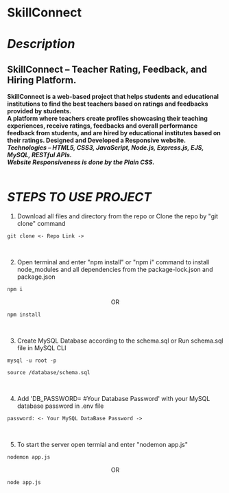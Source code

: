 # SkillConnect

<!-- # Current Version:

[SkillConnect Project Video](https://github.com/user-attachments/assets/acdb79e6-6081-4d56-b756-d081d95095c9)

<br><h3>Previous Version:</h3>

[SkillConnect Project Video](https://github.com/user-attachments/assets/101d7d0f-fc0f-424c-9622-e9419e0a6ce1) -->
<h1><i>Description</i></h1>

<h2>SkillConnect – Teacher Rating, Feedback, and Hiring Platform.</h2>
<b>SkillConnect is a web-based project that helps students and educational institutions to find the best teachers based on ratings and feedbacks provided by students.<br>
A platform where teachers create profiles showcasing their teaching experiences, receive ratings, feedbacks and overall performance feedback from students, and are hired by educational institutes based on their ratings. Designed and Developed a Responsive website.<br>
<i>Technologies – HTML5, CSS3, JavaScript, Node.js, Express.js, EJS, MySQL, RESTful APIs. <br>
Website Responsiveness is done by the Plain CSS.<br></i></b>
<br>

<h1><i>STEPS TO USE PROJECT</i></h1>

1. Download all files and directory from the repo or Clone the repo by "git clone" command

```
git clone <- Repo Link ->
```

<br>

2. Open terminal and enter "npm install" or "npm i" command to install node_modules and all dependencies from the package-lock.json and package.json

```
npm i
```

<p align="center">OR</p>

```
npm install
```

<br>


3. Create MySQL Database according to the schema.sql or Run schema.sql file in MySQL CLI

```
mysql -u root -p
```

```
source /database/schema.sql
```

<br>


4. Add 'DB_PASSWORD= #Your Database Password' with your MySQL database password in .env file

```
password: <- Your MySQL DataBase Password ->
```

<br>


5. To start the server open termial and enter "nodemon app.js"

```
nodemon app.js
```

<p align="center">OR</p>

```
node app.js
```
